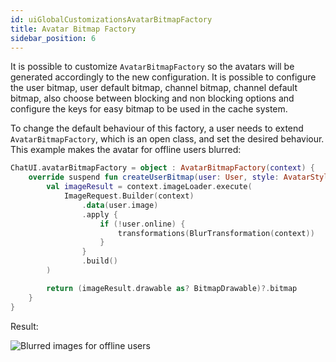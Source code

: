 ```yaml
---
id: uiGlobalCustomizationsAvatarBitmapFactory
title: Avatar Bitmap Factory
sidebar_position: 6
---
```


It is possible to customize `AvatarBitmapFactory` so the avatars will
be generated accordingly to the new configuration. It is possible to configure
the user bitmap, user default bitmap, channel bitmap, channel default bitmap, also choose
between blocking and non blocking options and configure the keys for easy bitmap to be used
in the cache system.

To change the default behaviour of this factory, a user needs to extend `AvatarBitmapFactory`,
which is an open class, and set the desired behaviour. This example makes the avatar for offline users blurred:

```kotlin
ChatUI.avatarBitmapFactory = object : AvatarBitmapFactory(context) {
    override suspend fun createUserBitmap(user: User, style: AvatarStyle, avatarSize: Int): Bitmap? {
        val imageResult = context.imageLoader.execute(
            ImageRequest.Builder(context)
                .data(user.image)
                .apply {
                    if (!user.online) {
                        transformations(BlurTransformation(context))
                    }
                }
                .build()
        )

        return (imageResult.drawable as? BitmapDrawable)?.bitmap
    }
}
```
Result:

![Blurred images for offline users](/img/blurred_images.png)
